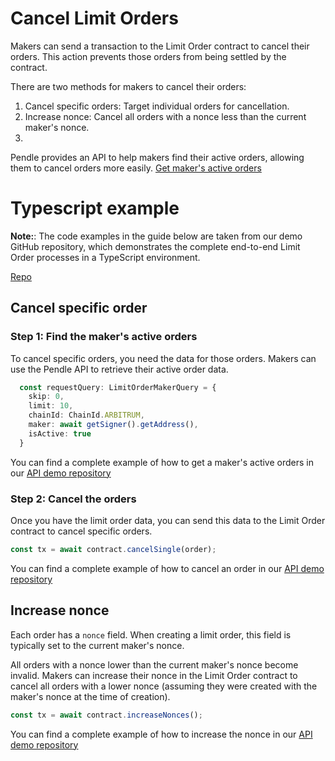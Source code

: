 # Cancel Limit Orders

Makers can send a transaction to the Limit Order contract to cancel their orders. This action prevents those orders from being settled by the contract.

There are two methods for makers to cancel their orders:

1. Cancel specific orders: Target individual orders for cancellation.
2. Increase nonce: Cancel all orders with a nonce less than the current maker's nonce.
3. 
Pendle provides an API to help makers find their active orders, allowing them to cancel orders more easily.
[Get maker's active orders](https://api-v2.pendle.finance/limit-order/docs#/Maker/MakersController_getMakerLimitOrder)

# Typescript example

**Note:**: The code examples in the guide below are taken from our demo GitHub repository, which demonstrates the complete end-to-end Limit Order processes in a TypeScript environment.

[Repo](https://github.com/pendle-finance/limit-order-api-demo)

## Cancel specific order

### Step 1: Find the maker's active orders

To cancel specific orders, you need the data for those orders. Makers can use the Pendle API to retrieve their active order data.

```ts
  const requestQuery: LimitOrderMakerQuery = {
    skip: 0,
    limit: 10,
    chainId: ChainId.ARBITRUM,
    maker: await getSigner().getAddress(),
    isActive: true
  }

```

You can find a complete example of how to get a maker's active orders in our [API demo repository](https://github.com/pendle-finance/limit-order-api-demo)

### Step 2: Cancel the orders

Once you have the limit order data, you can send this data to the Limit Order contract to cancel specific orders.

```ts
const tx = await contract.cancelSingle(order);
```


You can find a complete example of how to cancel an order in our [API demo repository](https://github.com/pendle-finance/limit-order-api-demo)

## Increase nonce

Each order has a `nonce` field. When creating a limit order, this field is typically set to the current maker's nonce.

All orders with a nonce lower than the current maker's nonce become invalid. Makers can increase their nonce in the Limit Order contract to cancel all orders with a lower nonce (assuming they were created with the maker's nonce at the time of creation).

```ts
const tx = await contract.increaseNonces();
```

You can find a complete example of how to increase the nonce in our [API demo repository](https://github.com/pendle-finance/limit-order-api-demo)

